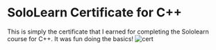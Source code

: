 # SoloLearn Certificate for C++
This is simply the certificate that I earned for completing the Sololearn course for C++.
It was fun doing the basics! 
![cert](cert-CT-DC0NEQNG.png)
